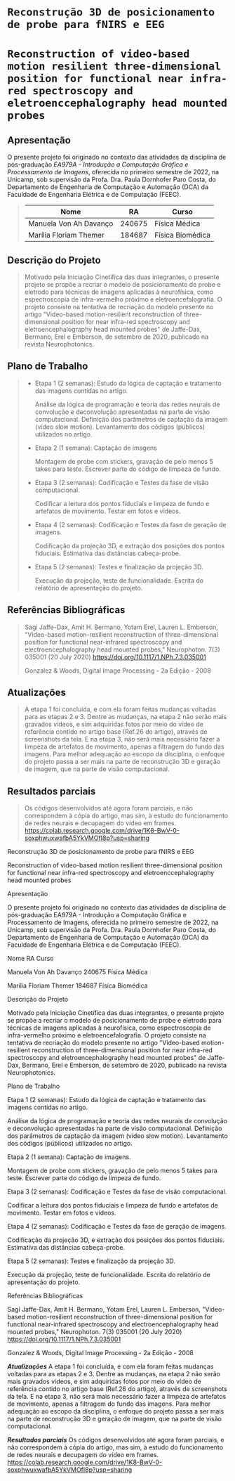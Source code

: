 # `Reconstrução 3D de posicionamento de probe para fNIRS e EEG`
# `Reconstruction of video-based motion resilient three-dimensional position for functional near infra-red spectroscopy and eletroenccephalography head mounted probes`

## Apresentação

O presente projeto foi originado no contexto das atividades da disciplina de pós-graduação *EA979A - Introdução a Computação Gráfica e Processamento de Imagens*, 
oferecida no primeiro semestre de 2022, na Unicamp, sob supervisão da Profa. Dra. Paula Dornhofer Paro Costa, do Departamento de Engenharia de Computação e Automação (DCA) da Faculdade de Engenharia Elétrica e de Computação (FEEC).

> |Nome  | RA | Curso|
> |--|--|--|
> | Manuela Von Ah Davanço  | 240675  | Física Médica|
> | Marília Floriam Themer  | 184687  | Física Biomédica|


## Descrição do Projeto
> Motivado pela Iniciação Cinetífica das duas integrantes, o presente projeto se propõe a recriar o modelo de posicionamento de probe e eletrodo para técnicas de imagens aplicadas à neurofísica, como espectroscopia de infra-vermelho próximo e eletroencefalografia.
> O projeto consiste na tentativa de recriação do modelo presente no artigo "Video-based motion-resilient reconstruction of three-dimensional position for near infra-red spectroscopy and eletroencephalography head mounted probes" de Jaffe-Dax, Bermano, Erel e Emberson, de setembro de 2020, publicado na revista Neurophotonics.

## Plano de Trabalho
> * Etapa 1 (2 semanas): Estudo da lógica de captação e tratamento das imagens contidas no artigo.
> 
>     Análise da lógica de programação e teoria das redes neurais de convolução e deconvolução apresentadas na parte de visão computacional.
>     Definição dos parâmetros de captação da imagem (vídeo slow motion).
>     Levantamento dos códigos (públicos) utilizados no artigo.
>     
> * Etapa 2 (1 semana): Captação de imagens
> 
>     Montagem de probe com stickers, gravação de pelo menos 5 takes para teste.
>     Escrever parte do código de limpeza de fundo.
>     
> * Etapa 3 (2 semanas): Codificação e Testes da fase de visão computacional.
> 
>     Codificar a leitura dos pontos fiduciais e limpeza de fundo e artefatos de movimento.
>     Testar em fotos e vídeos.
>     
> * Etapa 4 (2 semanas): Codificação e Testes da fase de geração de imagens.
> 
>     Codificação da projeção 3D, e extração dos posições dos pontos fiduciais.
>     Estimativa das distâncias cabeça-probe.
>     
> * Etapa 5 (2 semanas): Testes e finalização da projeção 3D.
>     
>     Execução da projeção, teste de funcionalidade.
>     Escrita do relatório de apresentação do projeto.

## Referências Bibliográficas
> Sagi Jaffe-Dax, Amit H. Bermano, Yotam Erel, Lauren L. Emberson, "Video-based motion-resilient reconstruction of three-dimensional position for functional near-infrared spectroscopy and electroencephalography head mounted probes," Neurophoton. 7(3) 035001 (20 July 2020) https://doi.org/10.1117/1.NPh.7.3.035001
> 
> Gonzalez & Woods, Digital Image Processing -  2a Edição - 2008


## Atualizações
> A etapa 1 foi concluída, e com ela foram feitas mudanças voltadas para as etapas 2 e 3.
> Dentre as mudanças, na etapa 2 não serão mais gravados vídeos, e sim adquiridas fotos por meio do vídeo de referência contido no artigo base (Ref.26 do artigo), através de screenshots da tela.
> E na etapa 3, não será mais necessário fazer a limpeza de artefatos de movimento, apenas a filtragem do fundo das imagens.
> Para melhor adequação ao escopo da disciplina, o enfoque do projeto passa a ser mais na parte de reconstrução 3D e geração de imagem, que na parte de visão computacional.

## Resultados parciais
> Os códigos desenvolvidos até agora foram parciais, e não correspondem à cópia do artigo, mas sim, à estudo do funcionamento de redes neurais e decupagem do vídeo em frames.
> https://colab.research.google.com/drive/1K8-BwV-0-soxphwuxwafbA5YkVMOfI8p?usp=sharing







Reconstrução 3D de posicionamento de probe para fNIRS e EEG

Reconstruction of video-based motion resilient three-dimensional position for functional near infra-red spectroscopy and eletroenccephalography head mounted probes
  
Apresentação
  
O presente projeto foi originado no contexto das atividades da disciplina de pós-graduação EA979A - Introdução a Computação Gráfica e Processamento de Imagens, oferecida no primeiro semestre de 2022, na Unicamp, sob supervisão da Profa. Dra. Paula Dornhofer Paro Costa, do Departamento de Engenharia de Computação e Automação (DCA) da Faculdade de Engenharia Elétrica e de Computação (FEEC).

Nome	                  RA	     Curso
  
Manuela Von Ah Davanço	240675	Física Médica
  
Marília Floriam Themer	184687	Física Biomédica
  
Descrição do Projeto
  
Motivado pela Iniciação Cinetífica das duas integrantes, o presente projeto se propõe a recriar o modelo de posicionamento de probe e eletrodo para técnicas de imagens aplicadas à neurofísica, como espectroscopia de infra-vermelho próximo e eletroencefalografia. O projeto consiste na tentativa de recriação do modelo presente no artigo "Video-based motion-resilient reconstruction of three-dimensional position for near infra-red spectroscopy and eletroencephalography head mounted probes" de Jaffe-Dax, Bermano, Erel e Emberson, de setembro de 2020, publicado na revista Neurophotonics.
  
Plano de Trabalho

Etapa 1 (2 semanas): Estudo da lógica de captação e tratamento das imagens contidas no artigo.

  Análise da lógica de programação e teoria das redes neurais de convolução e deconvolução apresentadas na parte de visão computacional. 
  Definição dos parâmetros de captação da imagem (vídeo slow motion).
  Levantamento dos códigos (públicos) utilizados no artigo.

Etapa 2 (1 semana): Captação de imagens.

  Montagem de probe com stickers, gravação de pelo menos 5 takes para teste. 
  Escrever parte do código de limpeza de fundo. 

Etapa 3 (2 semanas): Codificação e Testes da fase de visão computacional.

  Codificar a leitura dos pontos fiduciais e limpeza de fundo e artefatos de movimento.
  Testar em fotos e vídeos.

Etapa 4 (2 semanas): Codificação e Testes da fase de geração de imagens. 

  Codificação da projeção 3D, e extração dos posições dos pontos fiduciais.
  Estimativa das distâncias cabeça-probe.
  
Etapa 5 (2 semanas): Testes e finalização da projeção 3D.

  Execução da projeção, teste de funcionalidade.
  Escrita do relatório de apresentação do projeto.
  

Referências Bibliográficas
  
Sagi Jaffe-Dax, Amit H. Bermano, Yotam Erel, Lauren L. Emberson, "Video-based motion-resilient reconstruction of three-dimensional position for functional near-infrared spectroscopy and electroencephalography head mounted probes," Neurophoton. 7(3) 035001 (20 July 2020) https://doi.org/10.1117/1.NPh.7.3.035001
  
  
Gonzalez & Woods, Digital Image Processing -  2a Edição - 2008


***Atualizações***
A etapa 1 foi concluída, e com ela foram feitas mudanças voltadas para as etapas 2 e 3.
Dentre as mudanças, na etapa 2 não serão mais gravados vídeos, e sim adquiridas fotos por meio do vídeo de referência contido no artigo base (Ref.26 do artigo), através de screenshots da tela.
E na etapa 3, não será mais necessário fazer a limpeza de artefatos de movimento, apenas a filtragem do fundo das imagens.
Para melhor adequação ao escopo da disciplina, o enfoque do projeto passa a ser mais na parte de reconstrução 3D e geração de imagem, que na parte de visão computacional.

***Resultados parciais***
Os códigos desenvolvidos até agora foram parciais, e não correspondem à cópia do artigo, mas sim, à estudo do funcionamento de redes neurais e decupagem do vídeo em frames.
https://colab.research.google.com/drive/1K8-BwV-0-soxphwuxwafbA5YkVMOfI8p?usp=sharing
